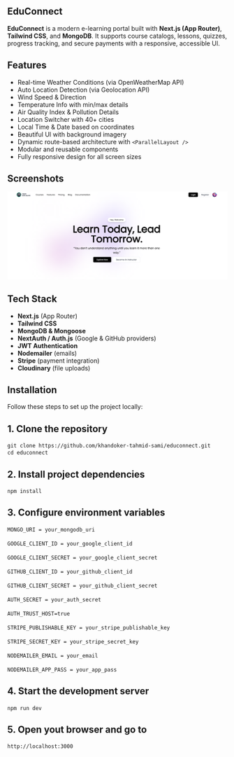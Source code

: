## EduConnect

**EduConnect** is a modern e-learning portal built with **Next.js (App Router)**, **Tailwind CSS**, and **MongoDB**. It supports course catalogs, lessons, quizzes, progress tracking, and secure payments with a responsive, accessible UI.

## Features

- Real-time Weather Conditions (via OpenWeatherMap API)
- Auto Location Detection (via Geolocation API)
- Wind Speed & Direction
- Temperature Info with min/max details
- Air Quality Index & Pollution Details
- Location Switcher with 40+ cities
- Local Time & Date based on coordinates
- Beautiful UI with background imagery
- Dynamic route-based architecture with `<ParallelLayout />`
- Modular and reusable components
- Fully responsive design for all screen sizes

## Screenshots

![Educonnect Screenshot](./educonnect.PNG)

## Tech Stack

- **Next.js** (App Router)
- **Tailwind CSS**
- **MongoDB & Mongoose**
- **NextAuth / Auth.js** (Google & GitHub providers)
- **JWT Authentication**
- **Nodemailer** (emails)
- **Stripe** (payment integration)
- **Cloudinary** (file uploads)

## Installation

Follow these steps to set up the project locally:

## 1. Clone the repository

```
git clone https://github.com/khandoker-tahmid-sami/educonnect.git
cd educonnect
```

## 2. Install project dependencies

```
npm install
```

## 3. Configure environment variables

```
MONGO_URI = your_mongodb_uri

GOOGLE_CLIENT_ID = your_google_client_id

GOOGLE_CLIENT_SECRET = your_google_client_secret

GITHUB_CLIENT_ID = your_github_client_id

GITHUB_CLIENT_SECRET = your_github_client_secret

AUTH_SECRET = your_auth_secret

AUTH_TRUST_HOST=true

STRIPE_PUBLISHABLE_KEY = your_stripe_publishable_key

STRIPE_SECRET_KEY = your_stripe_secret_key

NODEMAILER_EMAIL = your_email

NODEMAILER_APP_PASS = your_app_pass
```

## 4. Start the development server

```
npm run dev
```

## 5. Open yout browser and go to

```
http://localhost:3000
```
